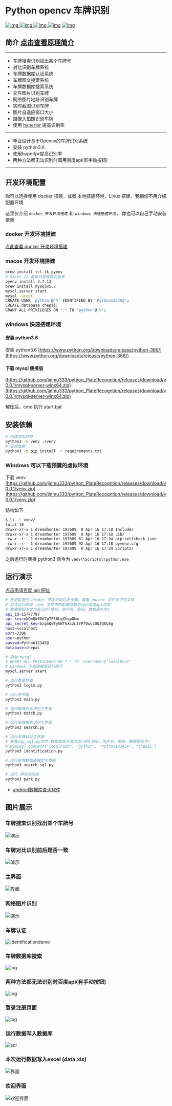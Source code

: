 # Python opencv 车牌识别

[![img](https://img.shields.io/github/stars/jinmu333/python_PlateRecogntion.svg?logoColor=blue&style=for-the-badge) ![img](https://img.shields.io/github/forks/jinmu333/python_PlateRecogntion.svg?logoColor=blue&style=for-the-badge) ![img](https://img.shields.io/github/last-commit/jinmu333/python_PlateRecogntion.svg?color=blue&style=for-the-badge) ![img](https://img.shields.io/badge/python-3-blue.svg?style=for-the-badge)](https://github.com/jinmu333/python_PlateRecogntion)
[![img](https://img.shields.io/badge/link-996.icu-red.svg?style=for-the-badge)](https://github.com/996icu/996.ICU)

## 简介  [点击查看原理简介](doc/doc.md)

****

* 车牌搜索识别找出某个车牌号
* 对比识别车牌系统
* 车牌数据库认证系统
* 车牌图文搜索系统
* 车牌数据库搜索系统
* 文件图片识别车牌
* 网络图片地址识别车牌
* 实时截图识别车牌
* 图片自适应窗口大小
* 摄像头拍照识别车牌
* 使用 [hyperlpr](https://github.com/zeusees/HyperLPR) 提高识别率

****

* 毕业设计基于Opencv的车牌识别系统
* 安装 python3.6
* 使用hyperlpr提高识别率
* 两种方法都无法识别时调用百度api(有手动按钮)

****

## 开发环境配置

你可以选择使用 docker 搭建，或者 本地搭建环境，Linux 搭建，我相信不用介绍配置环境

这里仅介绍 `docker 开发环境搭建` 和 `windows 快速搭建环境`， 你也可以自己手动安装依赖

### docker 开发环境搭建

[点此查看 docker 开发环境搭建](/docker/readme.md)

### macos 开发环境搭建

```bash
brew install tcl-tk pyenv
# macos 12 最低只能安装此版本
pyenv install 3.7.13
brew install mysql@5.7
mysql.server start
mysql -uroot
CREATE USER 'python'@'%' IDENTIFIED BY 'Python12345@';
CREATE database chepai;
GRANT ALL PRIVILEGES ON *.* TO 'python'@'%';
```

### windows 快速搭建环境

#### 安装 python3.6

安装 python3.6 [https://www.python.org/downloads/release/python-366/](https://www.python.org/downloads/release/python-366/)

#### 下载 mysql 便携版

[https://github.com/jinmu333/python_PlateRecogntion/releases/download/v0.0.1/mysql-server-winx64.zip](https://github.com/jinmu333/python_PlateRecogntion/releases/download/v0.0.1/mysql-server-winx64.zip)

解压后，cmd 执行 start.bat

## 安装依赖

``` bash
# 创建虚拟环境
python3 -m venv ./venv
# 安装依赖
python3 -m pip install -r requirements.txt
```

### Windows 可以下载预置的虚拟环境

下载 venv [https://github.com/jinmu333/python_PlateRecogntion/releases/download/v0.0.1/venv.zip](https://github.com/jinmu333/python_PlateRecogntion/releases/download/v0.0.1/venv.zip)

结构如下

```bash
$ ls -l venv/
total 10
drwxr-xr-x 1 dreamhunter 197609  0 Apr 16 17:18 Include/
drwxr-xr-x 1 dreamhunter 197609  0 Apr 16 17:18 Lib/
-rw-r--r-- 1 dreamhunter 197609 61 Apr 16 17:24 pip-selfcheck.json
-rw-r--r-- 1 dreamhunter 197609 92 Apr 16 17:18 pyvenv.cfg
drwxr-xr-x 1 dreamhunter 197609  0 Apr 16 17:24 Scripts/
```

之后运行时替换 python3 命令为 `venv\\Scripts\\python.exe`

## 运行演示

[点击申请百度 api 网址](https://cloud.baidu.com/product/ocr)

``` bash
# 使用前面的 docker 开发可跳过此步骤，请看 docker 文件夹下的文档
# 首次运行修改 .env 文件中的配置信息为自己百度api信息
# 数据库相关改为自己的(地址，用户名。密码，数据库名字)
api_id=15777797
api_key=xkQmQk08d7pTP56LqXhqpUbm
api_secret_key=bzgSQwTy6WTkXczLlYPfOwu2OQZQ8CEg
host=localhost
port=3306
user=python
passwd=Python12345@
database=chepai

# 启动 mysql
# GRANT ALL PRIVILEGES ON *.* TO 'username'@'localhost'
# windows 下载便携版运行即可
mysql.server start

# 运行登录界面
python3 login.py

# 运行主界面
python3 main.py

# 运行车牌对比识别主界面
python3 match.py

# 运行车牌搜索识别主界面
python3 search.py

# 运行车牌认证主界面
# 查看img_sql.py文件 数据库相关改为自己的(地址，用户名。密码，数据库名字)
# pymysql.connect("localhost", "python", "Python12345@", "chepai")
python3 identification.py

# 运行车牌数据库搜索主界面
python3 search_sql.py

# 运行 停车场系统
python3 park.py
```

* [android数据库查询软件](https://github.com/jinmu333/android_sql)

## 图片展示

### 车牌搜索识别找出某个车牌号

![演示](pic/searchpic.png)

### 车牌对比识别前后是否一致

![演示](pic/duibi.gif)

### 主界面

![界面](pic/4.png)

### 网络图片识别

![演示](pic/3.png)

### 车牌认证

![identificationdemo](pic/identificationdemo.png)

### 车牌数据库搜索

![log](pic/search_sql.png)

### 两种方法都无法识别时百度api(有手动按钮)

![log](pic/api.png)

### 登录注册页面

![log](pic/log.gif)

### 运行数据写入数据库

![sql](pic/sql.png)

### 本次运行数据写入excel (data.xls)

![界面](pic/1.png)

### 欢迎界面

![欢迎界面](pic/2.png)
